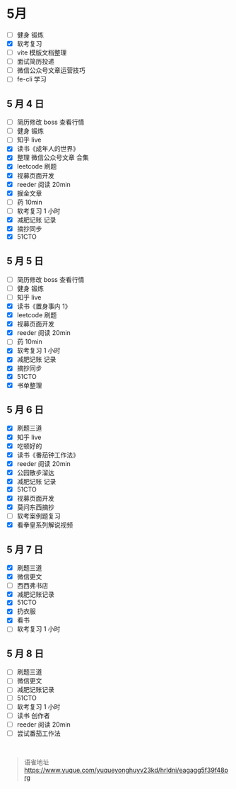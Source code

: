 # 5月
- [ ] 健身 锻炼
- [x] 软考复习
- [ ] vite 模版文档整理
- [ ] 面试简历投递
- [ ] 微信公众号文章运营技巧
- [ ] fe-cli 学习

## 5 月 4 日

- [ ] 简历修改 boss 查看行情
- [ ] 健身 锻炼
- [ ] 知乎 live
- [x] 读书《成年人的世界》
- [x] 整理 微信公众号文章 合集
- [x] leetcode 刷题
- [x] 视募页面开发
- [x] reeder 阅读 20min
- [x] 掘金文章
- [ ] 药 10min
- [ ] 软考复习 1 小时
- [x] 减肥记账 记录
- [x] 摘抄同步
- [x] 51CTO

## 5 月 5 日

- [ ] 简历修改 boss 查看行情
- [ ] 健身 锻炼
- [ ] 知乎 live
- [x] 读书《置身事内 1》
- [x] leetcode 刷题
- [x] 视募页面开发
- [x] reeder 阅读 20min
- [ ] 药 10min
- [x] 软考复习 1 小时
- [x] 减肥记账 记录
- [x] 摘抄同步
- [x] 51CTO
- [x] 书单整理

## 5 月 6 日

- [x] 刷题三道
- [x] 知乎 live
- [x] 吃顿好的
- [x] 读书《番茄钟工作法》
- [x] reeder 阅读 20min
- [x] 公园散步溜达
- [x] 减肥记账 记录
- [x] 51CTO
- [x] 视募页面开发
- [x] 莫问东西摘抄
- [ ] 软考案例题复习
- [x] 看拳皇系列解说视频

## 5 月 7 日

- [x] 刷题三道
- [x] 微信更文
- [ ] 西西弗书店
- [x] 减肥记账记录
- [x] 51CTO
- [x] 扔衣服
- [x] 看书
- [ ] 软考复习 1 小时

## 5 月 8 日

- [ ] 刷题三道
- [ ] 微信更文
- [ ] 减肥记账记录
- [ ] 51CTO
- [ ] 软考复习 1 小时
- [ ] 读书 创作者
- [ ] reeder 阅读 20min
- [ ] 尝试番茄工作法

<br>
  
> 语雀地址 https://www.yuque.com/yuqueyonghuyv23kd/hrldni/eagagg5f39f48prg